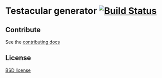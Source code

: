 # Testacular generator [![Build Status](https://secure.travis-ci.org/yeoman/generator-testacular.png?branch=master)](http://travis-ci.org/yeoman/generator-testacular)


## Contribute

See the [contributing docs](https://github.com/yeoman/yeoman/blob/master/contributing.md)


## License

[BSD license](http://opensource.org/licenses/bsd-license.php)
